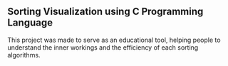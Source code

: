 ## Sorting Visualization using C Programming Language

This project was made to serve as an educational tool, helping people to understand the inner workings and the efficiency of each sorting algorithms.
